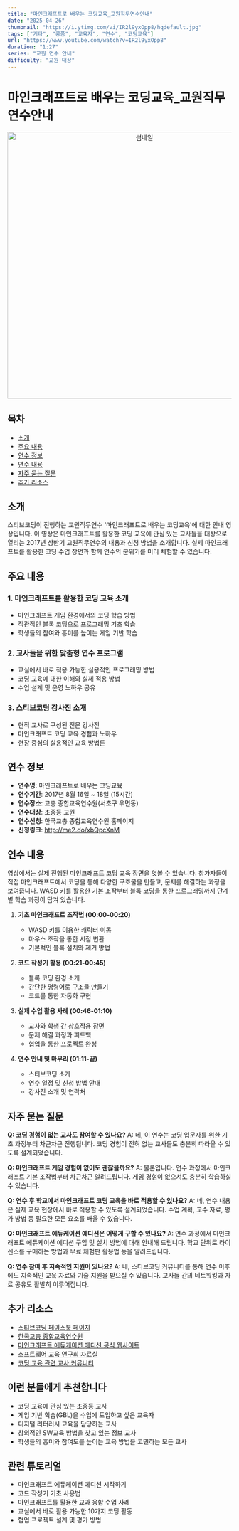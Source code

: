 ```yaml
---
title: "마인크래프트로 배우는 코딩교육_교원직무연수안내"
date: "2025-04-26"
thumbnail: "https://i.ytimg.com/vi/IR2l9yxOpp8/hqdefault.jpg"
tags: ["기타", "롱폼", "교육자", "연수", "코딩교육"]
url: "https://www.youtube.com/watch?v=IR2l9yxOpp8"
duration: "1:27"
series: "교원 연수 안내"
difficulty: "교원 대상"
---
```


# 마인크래프트로 배우는 코딩교육_교원직무연수안내

<div align="center">
<img src="https://i.ytimg.com/vi/IR2l9yxOpp8/hqdefault.jpg" alt="썸네일" width="600"/>
</div>

## 목차
- [소개](#소개)
- [주요 내용](#주요-내용)
- [연수 정보](#연수-정보)
- [연수 내용](#연수-내용)
- [자주 묻는 질문](#자주-묻는-질문)
- [추가 리소스](#추가-리소스)

## 소개
스티브코딩이 진행하는 교원직무연수 '마인크래프트로 배우는 코딩교육'에 대한 안내 영상입니다. 이 영상은 마인크래프트를 활용한 코딩 교육에 관심 있는 교사들을 대상으로 열리는 2017년 상반기 교원직무연수의 내용과 신청 방법을 소개합니다. 실제 마인크래프트를 활용한 코딩 수업 장면과 함께 연수의 분위기를 미리 체험할 수 있습니다.

## 주요 내용

### 1. 마인크래프트를 활용한 코딩 교육 소개
- 마인크래프트 게임 환경에서의 코딩 학습 방법
- 직관적인 블록 코딩으로 프로그래밍 기초 학습
- 학생들의 참여와 흥미를 높이는 게임 기반 학습

### 2. 교사들을 위한 맞춤형 연수 프로그램
- 교실에서 바로 적용 가능한 실용적인 프로그래밍 방법
- 코딩 교육에 대한 이해와 실제 적용 방법
- 수업 설계 및 운영 노하우 공유

### 3. 스티브코딩 강사진 소개
- 현직 교사로 구성된 전문 강사진
- 마인크래프트 코딩 교육 경험과 노하우
- 현장 중심의 실용적인 교육 방법론

## 연수 정보
- **연수명**: 마인크래프트로 배우는 코딩교육
- **연수기간**: 2017년 8월 16일 ~ 18일 (15시간)
- **연수장소**: 교총 종합교육연수원(서초구 우면동)
- **연수대상**: 초중등 교원
- **연수신청**: 한국교총 종합교육연수원 홈페이지
- **신청링크**: http://me2.do/xbQpcXnM

## 연수 내용
영상에서는 실제 진행된 마인크래프트 코딩 교육 장면을 엿볼 수 있습니다. 참가자들이 직접 마인크래프트에서 코딩을 통해 다양한 구조물을 만들고, 문제를 해결하는 과정을 보여줍니다. WASD 키를 활용한 기본 조작부터 블록 코딩을 통한 프로그래밍까지 단계별 학습 과정이 담겨 있습니다.

1. **기초 마인크래프트 조작법 (00:00-00:20)**
   - WASD 키를 이용한 캐릭터 이동
   - 마우스 조작을 통한 시점 변환
   - 기본적인 블록 설치와 제거 방법

2. **코드 작성기 활용 (00:21-00:45)**
   - 블록 코딩 환경 소개
   - 간단한 명령어로 구조물 만들기
   - 코드를 통한 자동화 구현

3. **실제 수업 활용 사례 (00:46-01:10)**
   - 교사와 학생 간 상호작용 장면
   - 문제 해결 과정과 피드백
   - 협업을 통한 프로젝트 완성

4. **연수 안내 및 마무리 (01:11-끝)**
   - 스티브코딩 소개
   - 연수 일정 및 신청 방법 안내
   - 강사진 소개 및 연락처

## 자주 묻는 질문

**Q: 코딩 경험이 없는 교사도 참여할 수 있나요?**
A: 네, 이 연수는 코딩 입문자를 위한 기초 과정부터 차근차근 진행됩니다. 코딩 경험이 전혀 없는 교사들도 충분히 따라올 수 있도록 설계되었습니다.

**Q: 마인크래프트 게임 경험이 없어도 괜찮을까요?**
A: 물론입니다. 연수 과정에서 마인크래프트 기본 조작법부터 차근차근 알려드립니다. 게임 경험이 없으셔도 충분히 학습하실 수 있습니다.

**Q: 연수 후 학교에서 마인크래프트 코딩 교육을 바로 적용할 수 있나요?**
A: 네, 연수 내용은 실제 교육 현장에서 바로 적용할 수 있도록 설계되었습니다. 수업 계획, 교수 자료, 평가 방법 등 필요한 모든 요소를 배울 수 있습니다.

**Q: 마인크래프트 에듀케이션 에디션은 어떻게 구할 수 있나요?**
A: 연수 과정에서 마인크래프트 에듀케이션 에디션 구입 및 설치 방법에 대해 안내해 드립니다. 학교 단위로 라이센스를 구매하는 방법과 무료 체험판 활용법 등을 알려드립니다.

**Q: 연수 참여 후 지속적인 지원이 있나요?**
A: 네, 스티브코딩 커뮤니티를 통해 연수 이후에도 지속적인 교육 자료와 기술 지원을 받으실 수 있습니다. 교사들 간의 네트워킹과 자료 공유도 활발히 이루어집니다.

## 추가 리소스
- [스티브코딩 페이스북 페이지](https://www.facebook.com/stvcoding/)
- [한국교총 종합교육연수원](http://www.ttcenter.or.kr/)
- [마인크래프트 에듀케이션 에디션 공식 웹사이트](https://education.minecraft.net/)
- [소프트웨어 교육 연구회 자료실](http://swedu.or.kr/)
- [코딩 교육 관련 교사 커뮤니티](https://scratch.mit.edu/educators/)

## 이런 분들에게 추천합니다
- 코딩 교육에 관심 있는 초중등 교사
- 게임 기반 학습(GBL)을 수업에 도입하고 싶은 교육자
- 디지털 리터러시 교육을 담당하는 교사
- 창의적인 SW교육 방법을 찾고 있는 정보 교사
- 학생들의 흥미와 참여도를 높이는 교육 방법을 고민하는 모든 교사

## 관련 튜토리얼
- 마인크래프트 에듀케이션 에디션 시작하기
- 코드 작성기 기초 사용법
- 마인크래프트를 활용한 교과 융합 수업 사례
- 교실에서 바로 활용 가능한 10가지 코딩 활동
- 협업 프로젝트 설계 및 평가 방법
